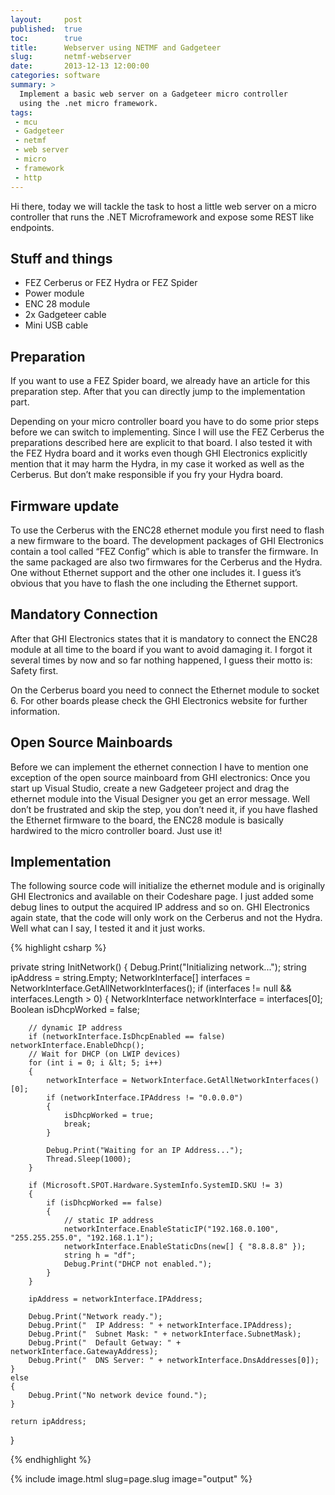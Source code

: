 ```yaml
---
layout:     post
published:  true
toc:        true
title:      Webserver using NETMF and Gadgeteer
slug:       netmf-webserver
date:       2013-12-13 12:00:00
categories: software
summary: >
  Implement a basic web server on a Gadgeteer micro controller 
  using the .net micro framework.
tags:
 - mcu
 - Gadgeteer
 - netmf
 - web server
 - micro
 - framework
 - http
---
```


Hi there, today we will tackle the task to host a little web server on a micro 
controller that runs the .NET Microframework and expose some REST like 
endpoints.

## Stuff and things

* FEZ Cerberus or FEZ Hydra or FEZ Spider
* Power module
* ENC 28 module
* 2x Gadgeteer cable
* Mini USB cable

## Preparation

If you want to use a FEZ Spider board, we already have an article for this 
preparation step. After that you can directly jump to the implementation part.

Depending on your micro controller board you have to do some prior steps before 
we can switch to implementing. Since I will use the FEZ Cerberus the 
preparations described here are explicit to that board. I also tested it with 
the FEZ Hydra board and it works even though GHI Electronics explicitly mention 
that it may harm the Hydra, in my case it worked as well as the Cerberus. But 
don’t make responsible if you fry your Hydra board.

## Firmware update

To use the Cerberus with the ENC28 ethernet module you first need to flash a 
new firmware to the board. The development packages of GHI Electronics contain 
a tool called “FEZ Config” which is able to transfer the firmware. In the same 
packaged are also two firmwares for the Cerberus and the Hydra. One without 
Ethernet support and the other one includes it. I guess it’s obvious that you 
have to flash the one including the Ethernet support.

## Mandatory Connection

After that GHI Electronics states that it is mandatory to connect the ENC28 
module at all time to the board if you want to avoid damaging it. I forgot it 
several times by now and so far nothing happened, I guess their motto is: 
Safety first.

On the Cerberus board you need to connect the Ethernet module to socket 6. For 
other boards please check the GHI Electronics website for further information.

## Open Source Mainboards

Before we can implement the ethernet connection I have to mention one exception 
of the open source mainboard from GHI electronics: Once you start up Visual 
Studio, create a new Gadgeteer project and drag the ethernet module into the 
Visual Designer you get an error message. Well don’t be frustrated and skip the 
step, you don’t need it, if you have flashed the Ethernet firmware to the 
board, the ENC28 module is basically hardwired to the micro controller board. 
Just use it!

## Implementation

The following source code will initialize the ethernet module and is originally 
GHI Electronics and available on their Codeshare page. I just added some debug 
lines to output the acquired IP address and so on. GHI Electronics again state, 
that the code will only work on the Cerberus and not the Hydra. Well what can I 
say, I tested it and it just works.

{% highlight csharp %}

private string InitNetwork()
{
    Debug.Print("Initializing network...");
    string ipAddress = string.Empty;
    NetworkInterface[] interfaces = NetworkInterface.GetAllNetworkInterfaces();
    if (interfaces != null &amp;&amp; interfaces.Length &gt; 0)
    {
        NetworkInterface networkInterface = interfaces[0];
        Boolean isDhcpWorked = false;
 
        // dynamic IP address
        if (networkInterface.IsDhcpEnabled == false) networkInterface.EnableDhcp();
        // Wait for DHCP (on LWIP devices)
        for (int i = 0; i &lt; 5; i++)
        {
            networkInterface = NetworkInterface.GetAllNetworkInterfaces()[0];
            if (networkInterface.IPAddress != "0.0.0.0")
            {
                isDhcpWorked = true;
                break;
            }
 
            Debug.Print("Waiting for an IP Address...");
            Thread.Sleep(1000);
        }
 
        if (Microsoft.SPOT.Hardware.SystemInfo.SystemID.SKU != 3)
        {
            if (isDhcpWorked == false)
            {
                // static IP address
                networkInterface.EnableStaticIP("192.168.0.100", "255.255.255.0", "192.168.1.1");
                networkInterface.EnableStaticDns(new[] { "8.8.8.8" });
                string h = "df";
                Debug.Print("DHCP not enabled.");
            }
        }
 
        ipAddress = networkInterface.IPAddress;
 
        Debug.Print("Network ready.");
        Debug.Print("  IP Address: " + networkInterface.IPAddress);
        Debug.Print("  Subnet Mask: " + networkInterface.SubnetMask);
        Debug.Print("  Default Getway: " + networkInterface.GatewayAddress);
        Debug.Print("  DNS Server: " + networkInterface.DnsAddresses[0]);
    }
    else
    {
        Debug.Print("No network device found.");
    }
 
    return ipAddress;
}

{% endhighlight %}

{% include image.html slug=page.slug image="output" %}
